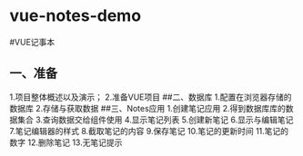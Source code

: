 # vue-notes-demo
#VUE记事本
## 一、准备
1.项目整体概述以及演示；
2.准备VUE项目
##二、数据库
1.配置在浏览器存储的数据库
2.存储与获取数据
##三、Notes应用
1.创建笔记应用
2.得到数据库库的数据集合
3.查询数据交给组件使用
4.显示笔记列表
5.创建新笔记
6.显示与编辑笔记
7.笔记编辑器的样式
8.截取笔记的内容
9.保存笔记
10.笔记的更新时间
11.笔记的数字
12.删除笔记
13.无笔记提示
